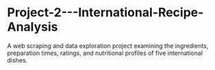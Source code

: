 # Project-2---International-Recipe-Analysis
A web scraping and data exploration project examining the ingredients, preparation times, ratings, and nutritional profiles of five international dishes.
